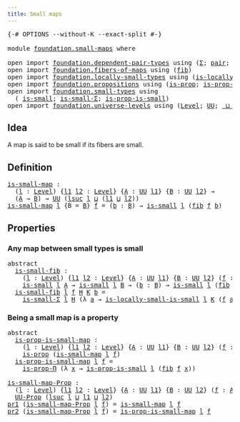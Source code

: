 ```yaml
---
title: Small maps
---
```


<pre class="Agda"><a id="36" class="Symbol">{-#</a> <a id="40" class="Keyword">OPTIONS</a> <a id="48" class="Pragma">--without-K</a> <a id="60" class="Pragma">--exact-split</a> <a id="74" class="Symbol">#-}</a>

<a id="79" class="Keyword">module</a> <a id="86" href="foundation.small-maps.html" class="Module">foundation.small-maps</a> <a id="108" class="Keyword">where</a>

<a id="115" class="Keyword">open</a> <a id="120" class="Keyword">import</a> <a id="127" href="foundation.dependent-pair-types.html" class="Module">foundation.dependent-pair-types</a> <a id="159" class="Keyword">using</a> <a id="165" class="Symbol">(</a><a id="166" href="foundation-core.dependent-pair-types.html#515" class="Record">Σ</a><a id="167" class="Symbol">;</a> <a id="169" href="foundation-core.dependent-pair-types.html#588" class="InductiveConstructor">pair</a><a id="173" class="Symbol">;</a> <a id="175" href="foundation-core.dependent-pair-types.html#605" class="Field">pr1</a><a id="178" class="Symbol">;</a> <a id="180" href="foundation-core.dependent-pair-types.html#617" class="Field">pr2</a><a id="183" class="Symbol">)</a>
<a id="185" class="Keyword">open</a> <a id="190" class="Keyword">import</a> <a id="197" href="foundation.fibers-of-maps.html" class="Module">foundation.fibers-of-maps</a> <a id="223" class="Keyword">using</a> <a id="229" class="Symbol">(</a><a id="230" href="foundation-core.fibers-of-maps.html#994" class="Function">fib</a><a id="233" class="Symbol">)</a>
<a id="235" class="Keyword">open</a> <a id="240" class="Keyword">import</a> <a id="247" href="foundation.locally-small-types.html" class="Module">foundation.locally-small-types</a> <a id="278" class="Keyword">using</a> <a id="284" class="Symbol">(</a><a id="285" href="foundation.locally-small-types.html#1068" class="Function">is-locally-small-is-small</a><a id="310" class="Symbol">)</a>
<a id="312" class="Keyword">open</a> <a id="317" class="Keyword">import</a> <a id="324" href="foundation.propositions.html" class="Module">foundation.propositions</a> <a id="348" class="Keyword">using</a> <a id="354" class="Symbol">(</a><a id="355" href="foundation-core.propositions.html#1309" class="Function">is-prop</a><a id="362" class="Symbol">;</a> <a id="364" href="foundation-core.propositions.html#6158" class="Function">is-prop-Π</a><a id="373" class="Symbol">;</a> <a id="375" href="foundation-core.propositions.html#1393" class="Function">UU-Prop</a><a id="382" class="Symbol">)</a>
<a id="384" class="Keyword">open</a> <a id="389" class="Keyword">import</a> <a id="396" href="foundation.small-types.html" class="Module">foundation.small-types</a> <a id="419" class="Keyword">using</a>
  <a id="427" class="Symbol">(</a> <a id="429" href="foundation.small-types.html#1463" class="Function">is-small</a><a id="437" class="Symbol">;</a> <a id="439" href="foundation.small-types.html#2923" class="Function">is-small-Σ</a><a id="449" class="Symbol">;</a> <a id="451" href="foundation.small-types.html#4606" class="Function">is-prop-is-small</a><a id="467" class="Symbol">)</a>
<a id="469" class="Keyword">open</a> <a id="474" class="Keyword">import</a> <a id="481" href="foundation.universe-levels.html" class="Module">foundation.universe-levels</a> <a id="508" class="Keyword">using</a> <a id="514" class="Symbol">(</a><a id="515" href="Agda.Primitive.html#597" class="Postulate">Level</a><a id="520" class="Symbol">;</a> <a id="522" href="foundation-core.universe-levels.html#235" class="Primitive">UU</a><a id="524" class="Symbol">;</a> <a id="526" href="Agda.Primitive.html#810" class="Primitive Operator">_⊔_</a><a id="529" class="Symbol">;</a> <a id="531" href="Agda.Primitive.html#780" class="Primitive">lsuc</a><a id="535" class="Symbol">)</a>
</pre>
## Idea

A map is said to be small if its fibers are small.

## Definition

<pre class="Agda"><a id="is-small-map"></a><a id="626" href="foundation.small-maps.html#626" class="Function">is-small-map</a> <a id="639" class="Symbol">:</a>
  <a id="643" class="Symbol">(</a><a id="644" href="foundation.small-maps.html#644" class="Bound">l</a> <a id="646" class="Symbol">:</a> <a id="648" href="Agda.Primitive.html#597" class="Postulate">Level</a><a id="653" class="Symbol">)</a> <a id="655" class="Symbol">{</a><a id="656" href="foundation.small-maps.html#656" class="Bound">l1</a> <a id="659" href="foundation.small-maps.html#659" class="Bound">l2</a> <a id="662" class="Symbol">:</a> <a id="664" href="Agda.Primitive.html#597" class="Postulate">Level</a><a id="669" class="Symbol">}</a> <a id="671" class="Symbol">{</a><a id="672" href="foundation.small-maps.html#672" class="Bound">A</a> <a id="674" class="Symbol">:</a> <a id="676" href="foundation-core.universe-levels.html#235" class="Primitive">UU</a> <a id="679" href="foundation.small-maps.html#656" class="Bound">l1</a><a id="681" class="Symbol">}</a> <a id="683" class="Symbol">{</a><a id="684" href="foundation.small-maps.html#684" class="Bound">B</a> <a id="686" class="Symbol">:</a> <a id="688" href="foundation-core.universe-levels.html#235" class="Primitive">UU</a> <a id="691" href="foundation.small-maps.html#659" class="Bound">l2</a><a id="693" class="Symbol">}</a> <a id="695" class="Symbol">→</a>
  <a id="699" class="Symbol">(</a><a id="700" href="foundation.small-maps.html#672" class="Bound">A</a> <a id="702" class="Symbol">→</a> <a id="704" href="foundation.small-maps.html#684" class="Bound">B</a><a id="705" class="Symbol">)</a> <a id="707" class="Symbol">→</a> <a id="709" href="foundation-core.universe-levels.html#235" class="Primitive">UU</a> <a id="712" class="Symbol">(</a><a id="713" href="Agda.Primitive.html#780" class="Primitive">lsuc</a> <a id="718" href="foundation.small-maps.html#644" class="Bound">l</a> <a id="720" href="Agda.Primitive.html#810" class="Primitive Operator">⊔</a> <a id="722" class="Symbol">(</a><a id="723" href="foundation.small-maps.html#656" class="Bound">l1</a> <a id="726" href="Agda.Primitive.html#810" class="Primitive Operator">⊔</a> <a id="728" href="foundation.small-maps.html#659" class="Bound">l2</a><a id="730" class="Symbol">))</a>
<a id="733" href="foundation.small-maps.html#626" class="Function">is-small-map</a> <a id="746" href="foundation.small-maps.html#746" class="Bound">l</a> <a id="748" class="Symbol">{</a><a id="749" class="Argument">B</a> <a id="751" class="Symbol">=</a> <a id="753" href="foundation.small-maps.html#753" class="Bound">B</a><a id="754" class="Symbol">}</a> <a id="756" href="foundation.small-maps.html#756" class="Bound">f</a> <a id="758" class="Symbol">=</a> <a id="760" class="Symbol">(</a><a id="761" href="foundation.small-maps.html#761" class="Bound">b</a> <a id="763" class="Symbol">:</a> <a id="765" href="foundation.small-maps.html#753" class="Bound">B</a><a id="766" class="Symbol">)</a> <a id="768" class="Symbol">→</a> <a id="770" href="foundation.small-types.html#1463" class="Function">is-small</a> <a id="779" href="foundation.small-maps.html#746" class="Bound">l</a> <a id="781" class="Symbol">(</a><a id="782" href="foundation-core.fibers-of-maps.html#994" class="Function">fib</a> <a id="786" href="foundation.small-maps.html#756" class="Bound">f</a> <a id="788" href="foundation.small-maps.html#761" class="Bound">b</a><a id="789" class="Symbol">)</a>
</pre>
## Properties

### Any map between small types is small

<pre class="Agda"><a id="861" class="Keyword">abstract</a>
  <a id="is-small-fib"></a><a id="872" href="foundation.small-maps.html#872" class="Function">is-small-fib</a> <a id="885" class="Symbol">:</a>
    <a id="891" class="Symbol">(</a><a id="892" href="foundation.small-maps.html#892" class="Bound">l</a> <a id="894" class="Symbol">:</a> <a id="896" href="Agda.Primitive.html#597" class="Postulate">Level</a><a id="901" class="Symbol">)</a> <a id="903" class="Symbol">{</a><a id="904" href="foundation.small-maps.html#904" class="Bound">l1</a> <a id="907" href="foundation.small-maps.html#907" class="Bound">l2</a> <a id="910" class="Symbol">:</a> <a id="912" href="Agda.Primitive.html#597" class="Postulate">Level</a><a id="917" class="Symbol">}</a> <a id="919" class="Symbol">{</a><a id="920" href="foundation.small-maps.html#920" class="Bound">A</a> <a id="922" class="Symbol">:</a> <a id="924" href="foundation-core.universe-levels.html#235" class="Primitive">UU</a> <a id="927" href="foundation.small-maps.html#904" class="Bound">l1</a><a id="929" class="Symbol">}</a> <a id="931" class="Symbol">{</a><a id="932" href="foundation.small-maps.html#932" class="Bound">B</a> <a id="934" class="Symbol">:</a> <a id="936" href="foundation-core.universe-levels.html#235" class="Primitive">UU</a> <a id="939" href="foundation.small-maps.html#907" class="Bound">l2</a><a id="941" class="Symbol">}</a> <a id="943" class="Symbol">(</a><a id="944" href="foundation.small-maps.html#944" class="Bound">f</a> <a id="946" class="Symbol">:</a> <a id="948" href="foundation.small-maps.html#920" class="Bound">A</a> <a id="950" class="Symbol">→</a> <a id="952" href="foundation.small-maps.html#932" class="Bound">B</a><a id="953" class="Symbol">)</a> <a id="955" class="Symbol">→</a>
    <a id="961" href="foundation.small-types.html#1463" class="Function">is-small</a> <a id="970" href="foundation.small-maps.html#892" class="Bound">l</a> <a id="972" href="foundation.small-maps.html#920" class="Bound">A</a> <a id="974" class="Symbol">→</a> <a id="976" href="foundation.small-types.html#1463" class="Function">is-small</a> <a id="985" href="foundation.small-maps.html#892" class="Bound">l</a> <a id="987" href="foundation.small-maps.html#932" class="Bound">B</a> <a id="989" class="Symbol">→</a> <a id="991" class="Symbol">(</a><a id="992" href="foundation.small-maps.html#992" class="Bound">b</a> <a id="994" class="Symbol">:</a> <a id="996" href="foundation.small-maps.html#932" class="Bound">B</a><a id="997" class="Symbol">)</a> <a id="999" class="Symbol">→</a> <a id="1001" href="foundation.small-types.html#1463" class="Function">is-small</a> <a id="1010" href="foundation.small-maps.html#892" class="Bound">l</a> <a id="1012" class="Symbol">(</a><a id="1013" href="foundation-core.fibers-of-maps.html#994" class="Function">fib</a> <a id="1017" href="foundation.small-maps.html#944" class="Bound">f</a> <a id="1019" href="foundation.small-maps.html#992" class="Bound">b</a><a id="1020" class="Symbol">)</a>
  <a id="1024" href="foundation.small-maps.html#872" class="Function">is-small-fib</a> <a id="1037" href="foundation.small-maps.html#1037" class="Bound">l</a> <a id="1039" href="foundation.small-maps.html#1039" class="Bound">f</a> <a id="1041" href="foundation.small-maps.html#1041" class="Bound">H</a> <a id="1043" href="foundation.small-maps.html#1043" class="Bound">K</a> <a id="1045" href="foundation.small-maps.html#1045" class="Bound">b</a> <a id="1047" class="Symbol">=</a>
    <a id="1053" href="foundation.small-types.html#2923" class="Function">is-small-Σ</a> <a id="1064" href="foundation.small-maps.html#1037" class="Bound">l</a> <a id="1066" href="foundation.small-maps.html#1041" class="Bound">H</a> <a id="1068" class="Symbol">(λ</a> <a id="1071" href="foundation.small-maps.html#1071" class="Bound">a</a> <a id="1073" class="Symbol">→</a> <a id="1075" href="foundation.locally-small-types.html#1068" class="Function">is-locally-small-is-small</a> <a id="1101" href="foundation.small-maps.html#1037" class="Bound">l</a> <a id="1103" href="foundation.small-maps.html#1043" class="Bound">K</a> <a id="1105" class="Symbol">(</a><a id="1106" href="foundation.small-maps.html#1039" class="Bound">f</a> <a id="1108" href="foundation.small-maps.html#1071" class="Bound">a</a><a id="1109" class="Symbol">)</a> <a id="1111" href="foundation.small-maps.html#1045" class="Bound">b</a><a id="1112" class="Symbol">)</a>
</pre>
### Being a small map is a property

<pre class="Agda"><a id="1164" class="Keyword">abstract</a>
  <a id="is-prop-is-small-map"></a><a id="1175" href="foundation.small-maps.html#1175" class="Function">is-prop-is-small-map</a> <a id="1196" class="Symbol">:</a>
    <a id="1202" class="Symbol">(</a><a id="1203" href="foundation.small-maps.html#1203" class="Bound">l</a> <a id="1205" class="Symbol">:</a> <a id="1207" href="Agda.Primitive.html#597" class="Postulate">Level</a><a id="1212" class="Symbol">)</a> <a id="1214" class="Symbol">{</a><a id="1215" href="foundation.small-maps.html#1215" class="Bound">l1</a> <a id="1218" href="foundation.small-maps.html#1218" class="Bound">l2</a> <a id="1221" class="Symbol">:</a> <a id="1223" href="Agda.Primitive.html#597" class="Postulate">Level</a><a id="1228" class="Symbol">}</a> <a id="1230" class="Symbol">{</a><a id="1231" href="foundation.small-maps.html#1231" class="Bound">A</a> <a id="1233" class="Symbol">:</a> <a id="1235" href="foundation-core.universe-levels.html#235" class="Primitive">UU</a> <a id="1238" href="foundation.small-maps.html#1215" class="Bound">l1</a><a id="1240" class="Symbol">}</a> <a id="1242" class="Symbol">{</a><a id="1243" href="foundation.small-maps.html#1243" class="Bound">B</a> <a id="1245" class="Symbol">:</a> <a id="1247" href="foundation-core.universe-levels.html#235" class="Primitive">UU</a> <a id="1250" href="foundation.small-maps.html#1218" class="Bound">l2</a><a id="1252" class="Symbol">}</a> <a id="1254" class="Symbol">(</a><a id="1255" href="foundation.small-maps.html#1255" class="Bound">f</a> <a id="1257" class="Symbol">:</a> <a id="1259" href="foundation.small-maps.html#1231" class="Bound">A</a> <a id="1261" class="Symbol">→</a> <a id="1263" href="foundation.small-maps.html#1243" class="Bound">B</a><a id="1264" class="Symbol">)</a> <a id="1266" class="Symbol">→</a>
    <a id="1272" href="foundation-core.propositions.html#1309" class="Function">is-prop</a> <a id="1280" class="Symbol">(</a><a id="1281" href="foundation.small-maps.html#626" class="Function">is-small-map</a> <a id="1294" href="foundation.small-maps.html#1203" class="Bound">l</a> <a id="1296" href="foundation.small-maps.html#1255" class="Bound">f</a><a id="1297" class="Symbol">)</a>
  <a id="1301" href="foundation.small-maps.html#1175" class="Function">is-prop-is-small-map</a> <a id="1322" href="foundation.small-maps.html#1322" class="Bound">l</a> <a id="1324" href="foundation.small-maps.html#1324" class="Bound">f</a> <a id="1326" class="Symbol">=</a>
    <a id="1332" href="foundation-core.propositions.html#6158" class="Function">is-prop-Π</a> <a id="1342" class="Symbol">(λ</a> <a id="1345" href="foundation.small-maps.html#1345" class="Bound">x</a> <a id="1347" class="Symbol">→</a> <a id="1349" href="foundation.small-types.html#4606" class="Function">is-prop-is-small</a> <a id="1366" href="foundation.small-maps.html#1322" class="Bound">l</a> <a id="1368" class="Symbol">(</a><a id="1369" href="foundation-core.fibers-of-maps.html#994" class="Function">fib</a> <a id="1373" href="foundation.small-maps.html#1324" class="Bound">f</a> <a id="1375" href="foundation.small-maps.html#1345" class="Bound">x</a><a id="1376" class="Symbol">))</a>

<a id="is-small-map-Prop"></a><a id="1380" href="foundation.small-maps.html#1380" class="Function">is-small-map-Prop</a> <a id="1398" class="Symbol">:</a>
  <a id="1402" class="Symbol">(</a><a id="1403" href="foundation.small-maps.html#1403" class="Bound">l</a> <a id="1405" class="Symbol">:</a> <a id="1407" href="Agda.Primitive.html#597" class="Postulate">Level</a><a id="1412" class="Symbol">)</a> <a id="1414" class="Symbol">{</a><a id="1415" href="foundation.small-maps.html#1415" class="Bound">l1</a> <a id="1418" href="foundation.small-maps.html#1418" class="Bound">l2</a> <a id="1421" class="Symbol">:</a> <a id="1423" href="Agda.Primitive.html#597" class="Postulate">Level</a><a id="1428" class="Symbol">}</a> <a id="1430" class="Symbol">{</a><a id="1431" href="foundation.small-maps.html#1431" class="Bound">A</a> <a id="1433" class="Symbol">:</a> <a id="1435" href="foundation-core.universe-levels.html#235" class="Primitive">UU</a> <a id="1438" href="foundation.small-maps.html#1415" class="Bound">l1</a><a id="1440" class="Symbol">}</a> <a id="1442" class="Symbol">{</a><a id="1443" href="foundation.small-maps.html#1443" class="Bound">B</a> <a id="1445" class="Symbol">:</a> <a id="1447" href="foundation-core.universe-levels.html#235" class="Primitive">UU</a> <a id="1450" href="foundation.small-maps.html#1418" class="Bound">l2</a><a id="1452" class="Symbol">}</a> <a id="1454" class="Symbol">(</a><a id="1455" href="foundation.small-maps.html#1455" class="Bound">f</a> <a id="1457" class="Symbol">:</a> <a id="1459" href="foundation.small-maps.html#1431" class="Bound">A</a> <a id="1461" class="Symbol">→</a> <a id="1463" href="foundation.small-maps.html#1443" class="Bound">B</a><a id="1464" class="Symbol">)</a> <a id="1466" class="Symbol">→</a>
  <a id="1470" href="foundation-core.propositions.html#1393" class="Function">UU-Prop</a> <a id="1478" class="Symbol">(</a><a id="1479" href="Agda.Primitive.html#780" class="Primitive">lsuc</a> <a id="1484" href="foundation.small-maps.html#1403" class="Bound">l</a> <a id="1486" href="Agda.Primitive.html#810" class="Primitive Operator">⊔</a> <a id="1488" href="foundation.small-maps.html#1415" class="Bound">l1</a> <a id="1491" href="Agda.Primitive.html#810" class="Primitive Operator">⊔</a> <a id="1493" href="foundation.small-maps.html#1418" class="Bound">l2</a><a id="1495" class="Symbol">)</a>
<a id="1497" href="foundation-core.dependent-pair-types.html#605" class="Field">pr1</a> <a id="1501" class="Symbol">(</a><a id="1502" href="foundation.small-maps.html#1380" class="Function">is-small-map-Prop</a> <a id="1520" href="foundation.small-maps.html#1520" class="Bound">l</a> <a id="1522" href="foundation.small-maps.html#1522" class="Bound">f</a><a id="1523" class="Symbol">)</a> <a id="1525" class="Symbol">=</a> <a id="1527" href="foundation.small-maps.html#626" class="Function">is-small-map</a> <a id="1540" href="foundation.small-maps.html#1520" class="Bound">l</a> <a id="1542" href="foundation.small-maps.html#1522" class="Bound">f</a>
<a id="1544" href="foundation-core.dependent-pair-types.html#617" class="Field">pr2</a> <a id="1548" class="Symbol">(</a><a id="1549" href="foundation.small-maps.html#1380" class="Function">is-small-map-Prop</a> <a id="1567" href="foundation.small-maps.html#1567" class="Bound">l</a> <a id="1569" href="foundation.small-maps.html#1569" class="Bound">f</a><a id="1570" class="Symbol">)</a> <a id="1572" class="Symbol">=</a> <a id="1574" href="foundation.small-maps.html#1175" class="Function">is-prop-is-small-map</a> <a id="1595" href="foundation.small-maps.html#1567" class="Bound">l</a> <a id="1597" href="foundation.small-maps.html#1569" class="Bound">f</a>
</pre>